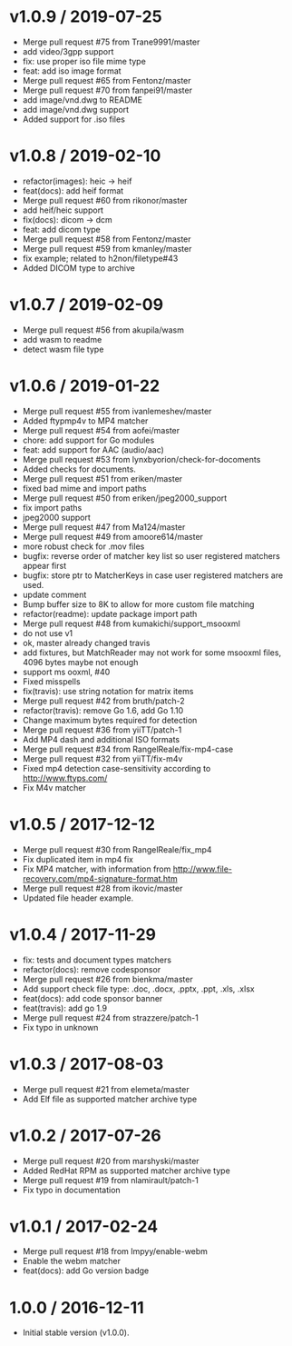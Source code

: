 
v1.0.9 / 2019-07-25
===================

  * Merge pull request #75 from Trane9991/master
  * add video/3gpp support
  * fix: use proper iso file mime type
  * feat: add iso image format
  * Merge pull request #65 from Fentonz/master
  * Merge pull request #70 from fanpei91/master
  * add image/vnd.dwg to README
  * add image/vnd.dwg support
  * Added support for .iso files

v1.0.8 / 2019-02-10
===================

  * refactor(images): heic -> heif
  * feat(docs): add heif format
  * Merge pull request #60 from rikonor/master
  * add heif/heic support
  * fix(docs): dicom -> dcm
  * feat: add dicom type
  * Merge pull request #58 from Fentonz/master
  * Merge pull request #59 from kmanley/master
  * fix example; related to h2non/filetype#43
  * Added DICOM type to archive


v1.0.7 / 2019-02-09
===================

  * Merge pull request #56 from akupila/wasm
  * add wasm to readme
  * detect wasm file type

v1.0.6 / 2019-01-22
===================

  * Merge pull request #55 from ivanlemeshev/master
  * Added ftypmp4v to MP4 matcher
  * Merge pull request #54 from aofei/master
  * chore: add support for Go modules
  * feat: add support for AAC (audio/aac)
  * Merge pull request #53 from lynxbyorion/check-for-docoments
  * Added checks for documents.
  * Merge pull request #51 from eriken/master
  * fixed bad mime and import paths
  * Merge pull request #50 from eriken/jpeg2000_support
  * fix import paths
  * jpeg2000 support
  * Merge pull request #47 from Ma124/master
  * Merge pull request #49 from amoore614/master
  * more robust check for .mov files
  * bugfix: reverse order of matcher key list so user registered matchers appear first
  * bugfix: store ptr to MatcherKeys in case user registered matchers are used.
  * update comment
  * Bump buffer size to 8K to allow for more custom file matching
  * refactor(readme): update package import path
  * Merge pull request #48 from kumakichi/support_msooxml
  * do not use v1
  * ok, master already changed travis
  * add fixtures, but MatchReader may not work for some msooxml files, 4096 bytes maybe not enough
  * support ms ooxml, #40
  * Fixed misspells
  * fix(travis): use string notation for matrix items
  * Merge pull request #42 from bruth/patch-2
  * refactor(travis): remove Go 1.6, add Go 1.10
  * Change maximum bytes required for detection
  * Merge pull request #36 from yiiTT/patch-1
  * Add MP4 dash and additional ISO formats
  * Merge pull request #34 from RangelReale/fix-mp4-case
  * Merge pull request #32 from yiiTT/fix-m4v
  * Fixed mp4 detection case-sensitivity according to http://www.ftyps.com/
  * Fix M4v matcher

v1.0.5 / 2017-12-12
===================

  * Merge pull request #30 from RangelReale/fix_mp4
  * Fix duplicated item in mp4 fix
  * Fix MP4 matcher, with information from http://www.file-recovery.com/mp4-signature-format.htm
  * Merge pull request #28 from ikovic/master
  * Updated file header example.

v1.0.4 / 2017-11-29
===================

  * fix: tests and document types matchers
  * refactor(docs): remove codesponsor
  * Merge pull request #26 from bienkma/master
  * Add support check file type: .doc, .docx, .pptx, .ppt, .xls, .xlsx
  * feat(docs): add code sponsor banner
  * feat(travis): add go 1.9
  * Merge pull request #24 from strazzere/patch-1
  * Fix typo in unknown

v1.0.3 / 2017-08-03
===================

  * Merge pull request #21 from elemeta/master
  * Add Elf file as supported matcher archive type

v1.0.2 / 2017-07-26
===================

  * Merge pull request #20 from marshyski/master
  * Added RedHat RPM as supported matcher archive type
  * Merge pull request #19 from nlamirault/patch-1
  * Fix typo in documentation

v1.0.1 / 2017-02-24
===================

  * Merge pull request #18 from Impyy/enable-webm
  * Enable the webm matcher
  * feat(docs): add Go version badge

1.0.0 / 2016-12-11
==================

- Initial stable version (v1.0.0).
